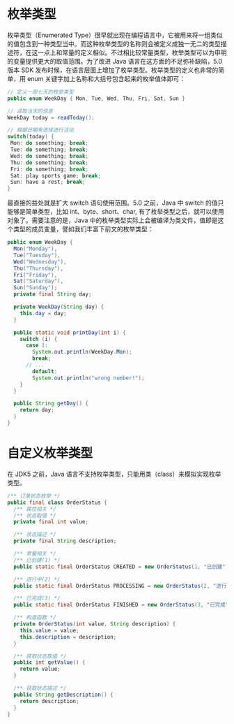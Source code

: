 # 枚举类型

枚举类型（Enumerated Type）很早就出现在编程语言中，它被用来将一组类似的值包含到一种类型当中。而这种枚举类型的名称则会被定义成独一无二的类型描述符，在这一点上和常量的定义相似。不过相比较常量类型，枚举类型可以为申明的变量提供更大的取值范围。为了改进 Java 语言在这方面的不足弥补缺陷，5.0 版本 SDK 发布时候，在语言层面上增加了枚举类型。枚举类型的定义也非常的简单，用 enum 关键字加上名称和大括号包含起来的枚举值体即可：

```java
// 定义一周七天的枚举类型
public enum WeekDay { Mon, Tue, Wed, Thu, Fri, Sat, Sun }

// 读取当天的信息
WeekDay today = readToday();

// 根据日期来选择进行活动
switch(today) {
 Mon: do something; break;
 Tue: do something; break;
 Wed: do something; break;
 Thu: do something; break;
 Fri: do something; break;
 Sat: play sports game; break;
 Sun: have a rest; break;
}
```

最直接的益处就是扩大 switch 语句使用范围。5.0 之前，Java 中 switch 的值只能够是简单类型，比如 int、byte、short、char, 有了枚举类型之后，就可以使用对象了。需要注意的是，Java 中的枚举类型实际上会被编译为类文件，值即是这个类型的成员变量，譬如我们丰富下前文的枚举类型：

```java
public enum WeekDay {
  Mon("Monday"),
  Tue("Tuesday"),
  Wed("Wednesday"),
  Thu("Thursday"),
  Fri("Friday"),
  Sat("Saturday"),
  Sun("Sunday");
  private final String day;

  private WeekDay(String day) {
    this.day = day;
  }

  public static void printDay(int i) {
    switch (i) {
      case 1:
        System.out.println(WeekDay.Mon);
        break;
      // ...
        default:
        System.out.println("wrong number!");
    }
  }

  public String getDay() {
    return day;
  }
}
```

# 自定义枚举类型

在 JDK5 之前，Java 语言不支持枚举类型，只能用类（class）来模拟实现枚举类型。

```java
/** 订单状态枚举 */
public final class OrderStatus {
  /** 属性相关 */
  /** 状态取值 */
  private final int value;

  /** 状态描述 */
  private final String description;

  /** 常量相关 */
  /** 已创建(1) */
  public static final OrderStatus CREATED = new OrderStatus(1, "已创建");

  /** 进行中(2) */
  public static final OrderStatus PROCESSING = new OrderStatus(2, "进行中");

  /** 已完成(3) */
  public static final OrderStatus FINISHED = new OrderStatus(3, "已完成");

  /** 构造函数 */
  private OrderStatus(int value, String description) {
    this.value = value;
    this.description = description;
  }

  /** 获取状态取值 */
  public int getValue() {
    return value;
  }

  /** 获取状态描述 */
  public String getDescription() {
    return description;
  }
}
```
